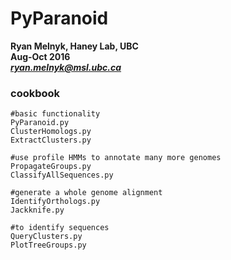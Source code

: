 # PyParanoid

**Ryan Melnyk, Haney Lab, UBC**  
**Aug-Oct 2016**  
***ryan.melnyk@msl.ubc.ca***


### cookbook

```
#basic functionality
PyParanoid.py
ClusterHomologs.py
ExtractClusters.py
```

```
#use profile HMMs to annotate many more genomes
PropagateGroups.py
ClassifyAllSequences.py
```

```
#generate a whole genome alignment
IdentifyOrthologs.py
Jackknife.py
```

```
#to identify sequences
QueryClusters.py
PlotTreeGroups.py
```
